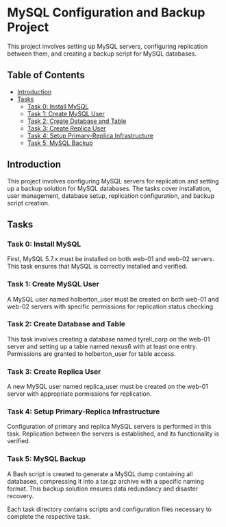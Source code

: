 # MySQL Configuration and Backup Project

This project involves setting up MySQL servers, configuring replication between them, and creating a backup script for MySQL databases.

## Table of Contents

- [Introduction](#introduction)
- [Tasks](#tasks)
  - [Task 0: Install MySQL](#task-0-install-mysql)
  - [Task 1: Create MySQL User](#task-1-create-mysql-user)
  - [Task 2: Create Database and Table](#task-2-create-database-and-table)
  - [Task 3: Create Replica User](#task-3-create-replica-user)
  - [Task 4: Setup Primary-Replica Infrastructure](#task-4-setup-primary-replica-infrastructure)
  - [Task 5: MySQL Backup](#task-5-mysql-backup)

## Introduction

This project involves configuring MySQL servers for replication and setting up a backup solution for MySQL databases. The tasks cover installation, user management, database setup, replication configuration, and backup script creation.

## Tasks

### Task 0: Install MySQL

First, MySQL 5.7.x must be installed on both web-01 and web-02 servers. This task ensures that MySQL is correctly installed and verified.

### Task 1: Create MySQL User

A MySQL user named holberton_user must be created on both web-01 and web-02 servers with specific permissions for replication status checking.

### Task 2: Create Database and Table

This task involves creating a database named tyrell_corp on the web-01 server and setting up a table named nexus6 with at least one entry. Permissions are granted to holberton_user for table access.

### Task 3: Create Replica User

A new MySQL user named replica_user must be created on the web-01 server with appropriate permissions for replication.

### Task 4: Setup Primary-Replica Infrastructure

Configuration of primary and replica MySQL servers is performed in this task. Replication between the servers is established, and its functionality is verified.

### Task 5: MySQL Backup

A Bash script is created to generate a MySQL dump containing all databases, compressing it into a tar.gz archive with a specific naming format. This backup solution ensures data redundancy and disaster recovery.

Each task directory contains scripts and configuration files necessary to complete the respective task.
